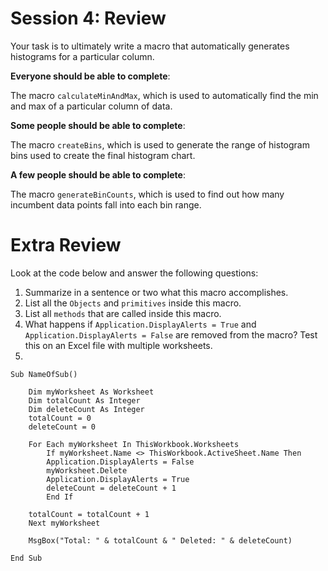 # Session 4: Review

Your task is to ultimately write a macro that automatically generates histograms for a particular column. 

**Everyone should be able to complete**:

The macro `calculateMinAndMax`, which is used to automatically find the min and max of a particular column of data. 

**Some people should be able to complete**:

The macro `createBins`, which is used to generate the range of histogram bins used to create the final histogram chart. 

**A few people should be able to complete**:

The macro `generateBinCounts`, which is used to find out how many incumbent data points fall into each bin range.

# Extra Review

Look at the code below and answer the following questions:

1. Summarize in a sentence or two what this macro accomplishes.
2. List all the `Objects` and `primitives` inside this macro.
3. List all `methods` that are called inside this macro.
4. What happens if `Application.DisplayAlerts = True` and `Application.DisplayAlerts = False` are removed from the macro? Test this on an Excel file with multiple worksheets.
5. 

```
Sub NameOfSub()

    Dim myWorksheet As Worksheet
    Dim totalCount As Integer
    Dim deleteCount As Integer
    totalCount = 0
    deleteCount = 0

    For Each myWorksheet In ThisWorkbook.Worksheets
        If myWorksheet.Name <> ThisWorkbook.ActiveSheet.Name Then
        Application.DisplayAlerts = False
        myWorksheet.Delete
        Application.DisplayAlerts = True
        deleteCount = deleteCount + 1
        End If

    totalCount = totalCount + 1
    Next myWorksheet

    MsgBox("Total: " & totalCount & " Deleted: " & deleteCount)

End Sub
```
